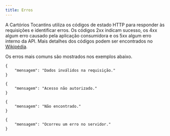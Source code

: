 ```yaml
---
title: Erros
---
```


A Cartórios Tocantins utiliza os códigos de estado HTTP para responder às requisições e identificar erros. Os códigos 2xx indicam sucesso, os 4xx algum erro causado pela aplicação consumidora e os 5xx algum erro interno da API. Mais detalhes dos códigos podem ser encontrados no [Wikipédia](https://pt.wikipedia.org/wiki/Lista_de_c%C3%B3digos_de_estado_HTTP). 

Os erros mais comuns são mostrados nos exemplos abaixo.

```response:400
{
    "mensagem": "Dados inválidos na requisição."
}
```

```response:401
{
    "mensagem": "Acesso não autorizado."
}
```

```response:404
{
    "mensagem": "Não encontrado."
}
```

```response:500
{
    "mensagem": "Ocorreu um erro no servidor."
}
```